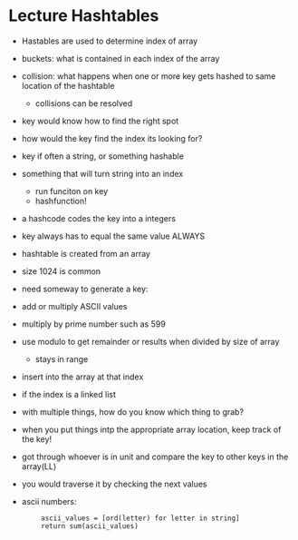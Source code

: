 # Lecture Hashtables

- Hastables are used to determine index of array
- buckets: what is contained in each index of the array
- collision: what happens when one or more key gets hashed to same location of the hashtable
  - collisions can be resolved

- key would know how to find the right spot
- how would the key find the index  its looking for?
- key if often a string, or something hashable
- something that will turn string into an index
  - run funciton on key 
  - hashfunction!
- a hashcode codes the key into a integers
- key always has to equal the same value ALWAYS
- hashtable is created from an array
- size 1024 is common
- need someway to generate a key:

- add or multiply ASCII values
- multiply by prime number such as 599
- use modulo to get remainder or results when divided by size of array 
  - stays in range
- insert into the array at that index

- if the index is a linked list
- with multiple things, how do you know which thing to grab?

- when you put things intp the appropriate array location, keep track of the key!
- got through whoever is in unit and compare the key to other keys in the array(LL)
- you would traverse it by checking the next values

- ascii numbers:

```{python}
        ascii_values = [ord(letter) for letter in string]
        return sum(ascii_values)
```



